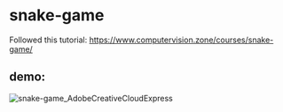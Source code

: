 # snake-game
Followed this tutorial: https://www.computervision.zone/courses/snake-game/

## demo:

![snake-game_AdobeCreativeCloudExpress](https://user-images.githubusercontent.com/17162465/158033149-8bddf2fb-a1c4-42fe-a724-9edb35da68c1.gif)
